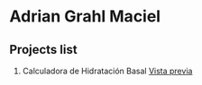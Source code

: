 # Adrian Grahl Maciel
## Projects list
1. Calculadora de Hidratación Basal [Vista previa](https://adriangrahldev.github.io/CalculadoraBasal/)
